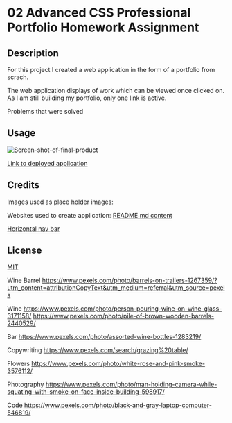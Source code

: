 # 02 Advanced CSS Professional Portfolio Homework Assignment
## Description

For this project I created a web application in the form of a portfolio from scrach. 

The web application displays of work which can be viewed once clicked on. As I am still building my portfolio, only one link is active. 

Problems that were solved 

## Usage
 
![Screen-shot-of-final-product](assets/images/Horiseon-Screenshot.png)

[Link to deployed application](https://github.com/harmane4/portfolio)

## Credits
Images used as place holder images:

Websites used to create application: 
[README.md content](https://coding-boot-camp.github.io/full-stack/github/professional-readme-guide )
 
[Horizontal nav bar](https://www.w3schools.com/css/css_navbar_horizontal.asp)


## License 
[MIT](https://choosealicense.com/licenses/mit/)







Wine Barrel
https://www.pexels.com/photo/barrels-on-trailers-1267359/?utm_content=attributionCopyText&utm_medium=referral&utm_source=pexels

Wine
https://www.pexels.com/photo/person-pouring-wine-on-wine-glass-3171158/
https://www.pexels.com/photo/pile-of-brown-wooden-barrels-2440529/

Bar 
https://www.pexels.com/photo/assorted-wine-bottles-1283219/

Copywriting 
https://www.pexels.com/search/grazing%20table/

Flowers 
https://www.pexels.com/photo/white-rose-and-pink-smoke-3576112/

Photography
https://www.pexels.com/photo/man-holding-camera-while-squating-with-smoke-on-face-inside-building-598917/

Code 
https://www.pexels.com/photo/black-and-gray-laptop-computer-546819/